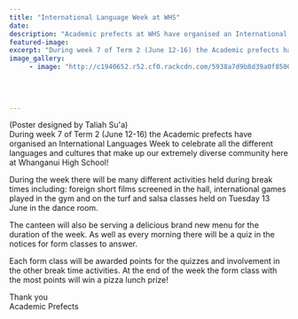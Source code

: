 ```yaml
---
title: "International Language Week at WHS"
date: 
description: "Academic prefects at WHS have organised an International Languages Week to celebrate all the different languages and cultures..."
featured-image: 
excerpt: "During week 7 of Term 2 (June 12-16) the Academic prefects have organised an International Languages Week to celebrate all the different languages and cultures that make up our extremely diverse community here at Whanganui High School!"
image_gallery:
     - image: "http://c1940652.r52.cf0.rackcdn.com/5938a7d9b8d39a0f850003e5/Int-Cultural-Festival-hoodies.jpeg"
	
	
	
	
---
```


<p><span>(Poster designed by Taliah Su'a)<br />During week 7 of Term 2 (June 12-16)&nbsp;the Academic prefects have organised an International Languages Week to celebrate all the different languages and cultures that make up our extremely diverse community here at Whanganui High School!</span>&nbsp;</p>
<p><span>During the week there will be many different activities held during break times including: foreign short films screened in the hall, international games played in the gym and on the turf and salsa classes held on Tuesday 13 June in the dance room.</span>&nbsp;</p>
<p><span>The canteen will also be serving a delicious&nbsp;brand new menu for the duration of the week. As well as every morning there will be a quiz in the notices for form classes to answer.&nbsp;</span>&nbsp;</p>
<p><span>Each form class will be awarded points for the quizzes and involvement in the other break time activities. At the end of the week the form class with the most points will win a pizza lunch prize!&nbsp;</span>&nbsp;</p>
<p><span>Thank you<br /></span>Academic Prefects&nbsp;</p>


